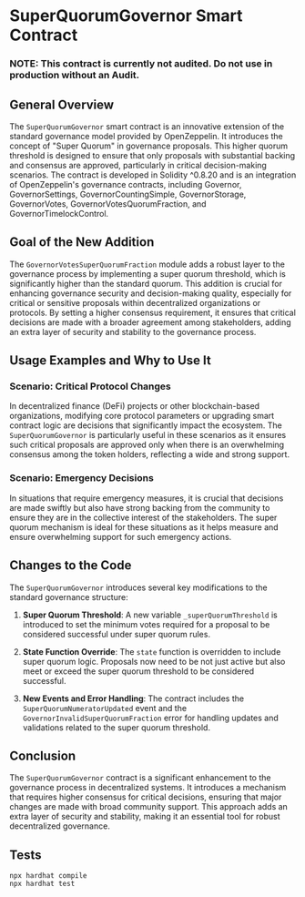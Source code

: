 # SuperQuorumGovernor Smart Contract

### NOTE: This contract is currently not audited. Do not use in production without an Audit.

## General Overview

The `SuperQuorumGovernor` smart contract is an innovative extension of the standard governance model provided by OpenZeppelin. It introduces the concept of "Super Quorum" in governance proposals. This higher quorum threshold is designed to ensure that only proposals with substantial backing and consensus are approved, particularly in critical decision-making scenarios. The contract is developed in Solidity ^0.8.20 and is an integration of OpenZeppelin's governance contracts, including Governor, GovernorSettings, GovernorCountingSimple, GovernorStorage, GovernorVotes, GovernorVotesQuorumFraction, and GovernorTimelockControl.

## Goal of the New Addition

The `GovernorVotesSuperQuorumFraction` module adds a robust layer to the governance process by implementing a super quorum threshold, which is significantly higher than the standard quorum. This addition is crucial for enhancing governance security and decision-making quality, especially for critical or sensitive proposals within decentralized organizations or protocols. By setting a higher consensus requirement, it ensures that critical decisions are made with a broader agreement among stakeholders, adding an extra layer of security and stability to the governance process.

## Usage Examples and Why to Use It

### Scenario: Critical Protocol Changes

In decentralized finance (DeFi) projects or other blockchain-based organizations, modifying core protocol parameters or upgrading smart contract logic are decisions that significantly impact the ecosystem. The `SuperQuorumGovernor` is particularly useful in these scenarios as it ensures such critical proposals are approved only when there is an overwhelming consensus among the token holders, reflecting a wide and strong support.

### Scenario: Emergency Decisions

In situations that require emergency measures, it is crucial that decisions are made swiftly but also have strong backing from the community to ensure they are in the collective interest of the stakeholders. The super quorum mechanism is ideal for these situations as it helps measure and ensure overwhelming support for such emergency actions.

## Changes to the Code

The `SuperQuorumGovernor` introduces several key modifications to the standard governance structure:

1. **Super Quorum Threshold**: A new variable `_superQuorumThreshold` is introduced to set the minimum votes required for a proposal to be considered successful under super quorum rules.

2. **State Function Override**: The `state` function is overridden to include super quorum logic. Proposals now need to be not just active but also meet or exceed the super quorum threshold to be considered successful.

3. **New Events and Error Handling**: The contract includes the `SuperQuorumNumeratorUpdated` event and the `GovernorInvalidSuperQuorumFraction` error for handling updates and validations related to the super quorum threshold.

## Conclusion

The `SuperQuorumGovernor` contract is a significant enhancement to the governance process in decentralized systems. It introduces a mechanism that requires higher consensus for critical decisions, ensuring that major changes are made with broad community support. This approach adds an extra layer of security and stability, making it an essential tool for robust decentralized governance.

## Tests

```shell
npx hardhat compile
npx hardhat test
```
